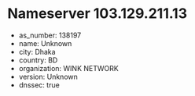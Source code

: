 # Nameserver 103.129.211.13

* as_number: 138197
* name: Unknown
* city: Dhaka
* country: BD
* organization: WINK NETWORK
* version: Unknown
* dnssec: true
